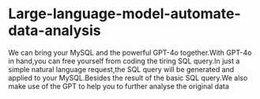 # Large-language-model-automate-data-analysis
We can bring your MySQL and the powerful GPT-4o together.With GPT-4o in hand,you can free yourself from coding the tiring SQL query.In just a simple natural language request,the SQL query will be generated and applied to your MySQL.Besides the result of the basic SQL query.We also make use of the GPT to help you to further analyse the original data
